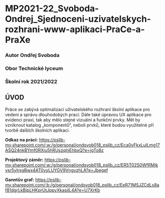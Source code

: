 # MP2021-22_Svoboda-Ondrej_Sjednoceni-uzivatelskych-rozhrani-www-aplikaci-PraCe-a-PraXe

### Autor  Ondřej Svoboda
### Obor Technické lyceum
### Školní rok 2021/2022

## ÚVOD
Práce se zabývá optimalizací uživatelského rozhraní školní aplikace pro vedení a správu dlouhodobých prací. Dále také úpravou UX aplikace pro evidenci praxí, tak aby mělo stejné vizuální a funkční prvky. Měl by vzniknout katalog „komponentů“, neboli prvků, které budou využitelné při tvorbě dalších školních aplikací.

**Odkaz na práci:** https://pslib-my.sharepoint.com/:w:/g/personal/ondsvob018_pslib_cz/Eca0yFkxLulLmg17ASQ24nkBYmf0RXiu5hRUszqInEhbxQ?e=jgTo8z

**Projektový záměr:** https://pslib-my.sharepoint.com/:w:/g/personal/ondsvob018_pslib_cz/ER5T02S0WfRMikvsr5yIrsgBwx4AT0vyLUYGV9VngvzhLA?e=Jbegef

**Ganntův graf:** https://pslib-my.sharepoint.com/:b:/g/personal/ondsvob018_pslib_cz/EeR71MSJZCdLs8af81dgrLkBipLHKprUtJppyXkasjlL4A?e=U7XrKb
